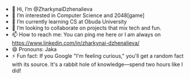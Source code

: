 - 👋 Hi, I’m @ZharkynaiDzhenalieva
- 👀 I’m interested in Computer Science and 2048[game]
- 🌱 I’m currently learning CS at Obuda University
- 💞️ I’m looking to collaborate on projects that mix tech and fun.
- 📫 How to reach me: You can ping me here or I am always on https://www.linkedin.com/in/zharkynai-dzhenalieva/
- 😄 Pronouns: Jaka
- ⚡ Fun fact: If you Google "I'm feeling curious," you'll get a random fact with its source. It's a rabbit hole of knowledge—spend two hours like I did!
<!---
ZharkynaiDzhenalieva/ZharkynaiDzhenalieva is a ✨ special ✨ repository because its `README.md` (this file) appears on your GitHub profile.
You can click the Preview link to take a look at your changes.
--->
